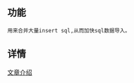 ## 功能
	用来合并大量insert sql,从而加快sql数据导入。
## 详情
[文章介绍](http://www.xiaoyutang.net/toptic/uncategorized/%e9%ab%98%e6%95%88%e5%af%bc%e5%85%a5sql%e8%af%ad%e5%8f%a5%e5%b7%a5%e5%85%b7/)